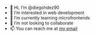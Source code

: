 - 👋 Hi, I’m @diegohdez90
- 👀 I’m interested in web development
- 🌱 I’m currently learning microfrontends
- 💞️ I’m not looking to collaborate
- 📫 You can reach me at [my email](diegohdez12@gmail.com)

<!---
diegohdez90/diegohdez90 is a ✨ special ✨ repository because its `README.md` (this file) appears on your GitHub profile.
You can click the Preview link to take a look at your changes.
--->
